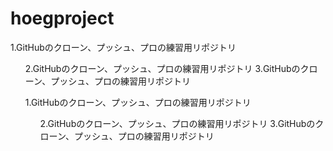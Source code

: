 # hoegproject
1.GitHubのクローン、プッシュ、プロの練習用リポジトリ<OL>
2.GitHubのクローン、プッシュ、プロの練習用リポジトリ
3.GitHubのクローン、プッシュ、プロの練習用リポジトリ

1.GitHubのクローン、プッシュ、プロの練習用リポジトリ<UL>
2.GitHubのクローン、プッシュ、プロの練習用リポジトリ
3.GitHubのクローン、プッシュ、プロの練習用リポジトリ
